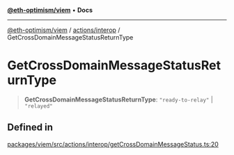 [**@eth-optimism/viem**](../../../README.md) • **Docs**

***

[@eth-optimism/viem](../../../README.md) / [actions/interop](../README.md) / GetCrossDomainMessageStatusReturnType

# GetCrossDomainMessageStatusReturnType

> **GetCrossDomainMessageStatusReturnType**: `"ready-to-relay"` \| `"relayed"`

## Defined in

[packages/viem/src/actions/interop/getCrossDomainMessageStatus.ts:20](https://github.com/ethereum-optimism/ecosystem/blob/ddb96adf4653afc97ea0f64c5d67dd4ec467ac08/packages/viem/src/actions/interop/getCrossDomainMessageStatus.ts#L20)

